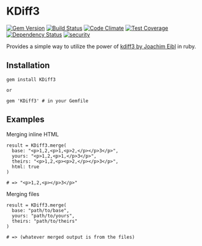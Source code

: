 KDiff3
========

[![Gem Version](http://img.shields.io/gem/v/kdiff3-rb.svg?style=flat-square)](http://badge.fury.io/rb/kdiff3-rb)
[![Build Status](http://img.shields.io/travis/NullVoxPopuli/kdiff3-rb.svg?style=flat-square)](https://travis-ci.org/NullVoxPopuli/kdiff3-rb)
[![Code Climate](http://img.shields.io/codeclimate/github/NullVoxPopuli/kdiff3-rb.svg?style=flat-square)](https://codeclimate.com/github/NullVoxPopuli/kdiff3-rb)
[![Test Coverage](http://img.shields.io/codeclimate/coverage/github/NullVoxPopuli/kdiff3-rb.svg?style=flat-square)](https://codeclimate.com/github/NullVoxPopuli/kdiff3-rb)
[![Dependency Status](http://img.shields.io/gemnasium/NullVoxPopuli/kdiff3-rb.svg?style=flat-square)](https://gemnasium.com/NullVoxPopuli/kdiff3-rb)
[![security](https://hakiri.io/github/NullVoxPopuli/kdiff3-rb/master.svg)](https://hakiri.io/github/NullVoxPopuli/kdiff3-rb/master)

Provides a simple way to utilize the power of [kdiff3 by Joachim Eibl](http://kdiff3.sourceforge.net/) in ruby.

## Installation

    gem install KDiff3

    or

    gem 'KDiff3' # in your Gemfile

## Examples

Merging inline HTML

    result = KDiff3.merge(
      base: "<p>1,2,<p>1,<p>2,</p></p>3</p>",
      yours: "<p>1,2,<p>1,</p>3</p>",
      theirs: "<p>1,2,<p><p>2,</p></p>3</p>",
      html: true
    )

    # => "<p>1,2,<p></p>3</p>"

Merging files

    result = KDiff3.merge(
      base: "path/to/base",
      yours: "path/to/yours",
      theirs: "path/to/theirs"
    )

    # => (whatever merged output is from the files)
